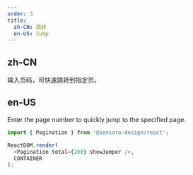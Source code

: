 ```yaml
---
order: 3
title:
  zh-CN: 跳转
  en-US: Jump
---
```


## zh-CN

输入页码，可快速跳转到指定页。

## en-US

Enter the page number to quickly jump to the specified page.

```js
import { Pagination } from '@sensoro-design/react';

ReactDOM.render(
  <Pagination total={200} showJumper />,
  CONTAINER
);
```

